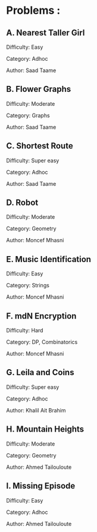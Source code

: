 # Problems : 

## A. Nearest Taller Girl

Difficulty: Easy 

Category: Adhoc

Author: Saad Taame 

## B. Flower Graphs

Difficulty: Moderate 

Category: Graphs

Author: Saad Taame 

## C. Shortest Route

Difficulty: Super easy  

Category: Adhoc

Author: Saad Taame 

## D. Robot

Difficulty: Moderate

Category: Geometry

Author: Moncef Mhasni

## E. Music Identification

Difficulty: Easy

Category: Strings

Author: Moncef Mhasni

## F. mdN Encryption

Difficulty: Hard

Category: DP, Combinatorics 

Author: Moncef Mhasni

## G. Leila and Coins

Difficulty: Super easy

Category: Adhoc

Author: Khalil Ait Brahim

## H. Mountain Heights

Difficulty: Moderate

Category: Geometry

Author: Ahmed Tailouloute

## I. Missing Episode

Difficulty: Easy

Category: Adhoc

Author: Ahmed Tailouloute
